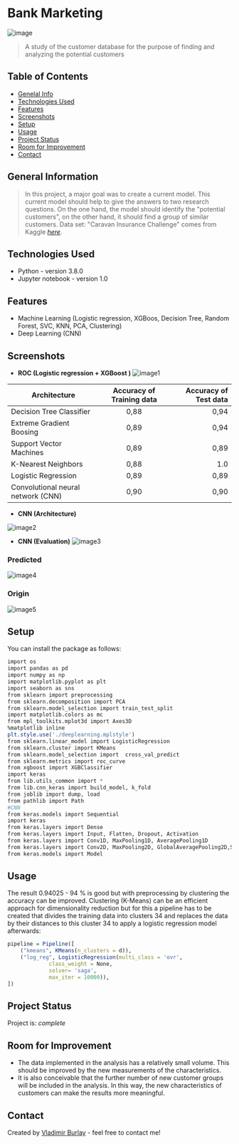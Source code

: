 # **Bank Marketing** 

![image](https://github.com/vburlay/uci-bank-marketing/raw/master/images/dataset-cover.png)
> A study of the customer database for the purpose of finding and analyzing the potential customers

## Table of Contents
* [Genelal Info](#general-nformation)
* [Technologies Used](#technologies-used)
* [Features](#features)
* [Screenshots](#screenshots)
* [Setup](#setup)
* [Usage](#usage)
* [Project Status](#project-status)
* [Room for Improvement](#room-for-improvement)
* [Contact](#contact)


## General Information
> In this project, a major goal was to create a current model. This current model should help to give the answers to two research questions. On the one hand, the model should identify the "potential customers", on the other hand, it should find a group of similar customers.
 > Data set: "Caravan Insurance Challenge" comes from Kaggle [_here_](https://archive.ics.uci.edu/ml/datasets/bank+marketing).


## Technologies Used
- Python - version 3.8.0
- Jupyter notebook - version 1.0


## Features
- Machine Learning (Logistic regression, XGBoos, Decision Tree, Random Forest, SVC, KNN, PCA, Clustering)
- Deep Learning (CNN)

## Screenshots
* **ROC (Logistic regression + XGBoost )** 
![image1](https://github.com/vburlay/uci-bank-marketing/raw/master/images/ROC.PNG) 

| Architecture    | Accuracy of Training data | Accuracy of Test data |
|-----------|:-------------------------:|----------------------:|
|Decision Tree Classifier  |           0,88            |                  0,94 |
|Extreme Gradient Boosing  |           0,89            |                  0,94 |
|Support Vector Machines  |           0,89            |                  0,89 |
|K-Nearest Neighbors  |           0,88            |                   1.0 |
|Logistic Regression  |           0,89            |                  0,89 |
|Convolutional neural network (CNN) |           0,90            |                  0,90 |


* **CNN (Architecture)**

![image2](https://github.com/vburlay/anw_feld_ba/raw/main/images/model.PNG ) 

* **CNN (Evaluation)**
![image3](https://github.com/vburlay/uci-bank-marketing/raw/master/images/loss_acc.PNG) 

### Predicted
![image4](https://github.com/vburlay/uci-bank-marketing/raw/master/images/pred.PNG)
### Origin
![image5](https://github.com/vburlay/uci-bank-marketing/raw/master/images/yes_no.PNG)

## Setup
You can install the package as follows:
```r
import os
import pandas as pd
import numpy as np
import matplotlib.pyplot as plt
import seaborn as sns
from sklearn import preprocessing
from sklearn.decomposition import PCA
from sklearn.model_selection import train_test_split
import matplotlib.colors as mc
from mpl_toolkits.mplot3d import Axes3D
%matplotlib inline
plt.style.use('./deeplearning.mplstyle')
from sklearn.linear_model import LogisticRegression
from sklearn.cluster import KMeans
from sklearn.model_selection import  cross_val_predict
from sklearn.metrics import roc_curve
from xgboost import XGBClassifier
import keras
from lib.utils_common import *
from lib.cnn_keras import build_model, k_fold
from joblib import dump, load
from pathlib import Path  
#CNN
from keras.models import Sequential
import keras
from keras.layers import Dense
from keras.layers import Input, Flatten, Dropout, Activation
from keras.layers import Conv1D, MaxPooling1D, AveragePooling1D
from keras.layers import Conv2D, MaxPooling2D, GlobalAveragePooling2D,SpatialDropout1D
from keras.models import Model
```


## Usage
The result 0.94025 - 94 % is good but with preprocessing by clustering the accuracy can be improved. Clustering (K-Means) can be an efficient approach for dimensionality reduction but for this a pipeline has to be created that divides the training data into clusters 34 and replaces the data by their distances to this cluster 34 to apply a logistic regression model afterwards:
```r
pipeline = Pipeline([
    ("kmeans", KMeans(n_clusters = d)),
    ("log_reg", LogisticRegression(multi_class = 'ovr',
             class_weight = None, 
             solver= 'saga', 
             max_iter = 10000)),
])
```


## Project Status
Project is: _complete_ 


## Room for Improvement

- The data implemented in the analysis has a relatively small volume. This should be improved by the new measurements of the characteristics.
- It is also conceivable that the further number of new customer groups will be included in the analysis. In this way, the new characteristics of customers can make the results more meaningful.



## Contact
Created by [Vladimir Burlay](wladimir.burlay@gmail.com) - feel free to contact me!



